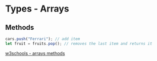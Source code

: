 # Types - Arrays

## Methods

```typescript
cars.push("Ferrari"); // add item
let fruit = fruits.pop(); // removes the last item and returns it
```

[w3schools - arrays methods](https://www.w3schools.com/js/js_array_methods.asp)
